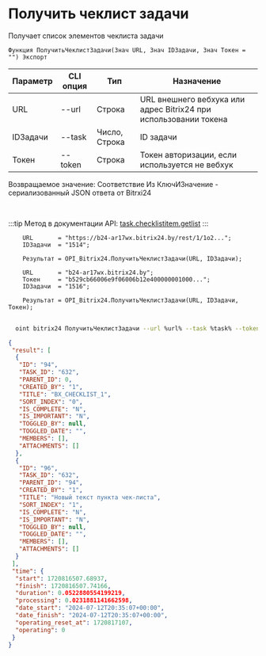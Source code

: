 ﻿---
sidebar_position: 4
---

# Получить чеклист задачи
 Получает список элементов чеклиста задачи



`Функция ПолучитьЧеклистЗадачи(Знач URL, Знач IDЗадачи, Знач Токен = "") Экспорт`

  | Параметр | CLI опция | Тип | Назначение |
  |-|-|-|-|
  | URL | --url | Строка | URL внешнего вебхука или адрес Bitrix24 при использовании токена |
  | IDЗадачи | --task | Число, Строка | ID задачи |
  | Токен | --token | Строка | Токен авторизации, если используется не вебхук |

  
  Возвращаемое значение:   Соответствие Из КлючИЗначение - сериализованный JSON ответа от Bitrxi24

<br/>

:::tip
Метод в документации API: [task.checklistitem.getlist](https://dev.1c-bitrix.ru/rest_help/tasks/task/checklistitem/getlist.php)
:::
<br/>


```bsl title="Пример кода"
    URL       = "https://b24-ar17wx.bitrix24.by/rest/1/1o2...";
    IDЗадачи  = "1514";

    Результат = OPI_Bitrix24.ПолучитьЧеклистЗадачи(URL, IDЗадачи);

    URL       = "b24-ar17wx.bitrix24.by";
    Токен     = "b529cb66006e9f06006b12e400000001000...";
    IDЗадачи  = "1516";

    Результат = OPI_Bitrix24.ПолучитьЧеклистЗадачи(URL, IDЗадачи, Токен);
```



```sh title="Пример команды CLI"
    
  oint bitrix24 ПолучитьЧеклистЗадачи --url %url% --task %task% --token %token%

```

```json title="Результат"
{
 "result": [
  {
   "ID": "94",
   "TASK_ID": "632",
   "PARENT_ID": 0,
   "CREATED_BY": "1",
   "TITLE": "BX_CHECKLIST_1",
   "SORT_INDEX": "0",
   "IS_COMPLETE": "N",
   "IS_IMPORTANT": "N",
   "TOGGLED_BY": null,
   "TOGGLED_DATE": "",
   "MEMBERS": [],
   "ATTACHMENTS": []
  },
  {
   "ID": "96",
   "TASK_ID": "632",
   "PARENT_ID": "94",
   "CREATED_BY": "1",
   "TITLE": "Новый текст пункта чек-листа",
   "SORT_INDEX": "1",
   "IS_COMPLETE": "N",
   "IS_IMPORTANT": "N",
   "TOGGLED_BY": null,
   "TOGGLED_DATE": "",
   "MEMBERS": [],
   "ATTACHMENTS": []
  }
 ],
 "time": {
  "start": 1720816507.68937,
  "finish": 1720816507.74166,
  "duration": 0.0522880554199219,
  "processing": 0.0231881141662598,
  "date_start": "2024-07-12T20:35:07+00:00",
  "date_finish": "2024-07-12T20:35:07+00:00",
  "operating_reset_at": 1720817107,
  "operating": 0
 }
}
```
